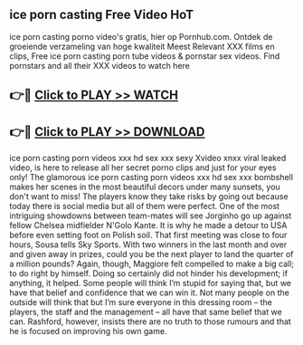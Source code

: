## ice porn casting Free Video HoT 

ice porn casting porno video's gratis, hier op Pornhub.com. Ontdek de groeiende verzameling van hoge kwaliteit Meest Relevant XXX films en clips,
Free ice porn casting porn tube videos & pornstar sex videos. Find pornstars and all their XXX videos to watch here


## 👉🔴 [Click to PLAY >> WATCH](http://us.freeplayer.one?title=ice_porn_casting&ref=16D)

## 👉🔴 [Click to PLAY >> DOWNLOAD](http://us.freeplayer.one?title=ice_porn_casting&ref=16D)


ice porn casting porn videos xxx hd sex xxx sexy Xvideo xnxx viral leaked video, is here to release all her secret porno clips and just for your eyes only! The glamorous ice porn casting porn videos xxx hd sex xxx bombshell makes her scenes in the most beautiful decors under many sunsets, you don't want to miss! The players know they take risks by going out because today there is social media but all of them were perfect. One of the most intriguing showdowns between team-mates will see Jorginho go up against fellow Chelsea midfielder N'Golo Kante. It is why he made a detour to USA before even setting foot on Polish soil. That first meeting was close to four hours, Sousa tells Sky Sports. With two winners in the last month and over and given away in prizes, could you be the next player to land the quarter of a million pounds? Again, though, Maggiore felt compelled to make a big call; to do right by himself. Doing so certainly did not hinder his development; if anything, it helped. Some people will think I’m stupid for saying that, but we have that belief and confidence that we can win it. Not many people on the outside will think that but I’m sure everyone in this dressing room – the players, the staff and the management – all have that same belief that we can. Rashford, however, insists there are no truth to those rumours and that he is focused on improving his own game.